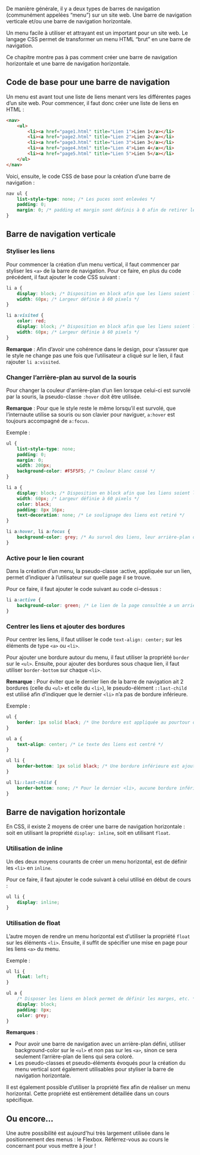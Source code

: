 De manière générale, il y a deux types de barres de navigation (communément appelées “menu”) sur un site web. Une barre de navigation verticale et/ou une barre de navigation horizontale. 

Un menu facile à utiliser et attrayant est un important pour un site web. Le langage CSS permet de transformer un menu HTML “brut” en une barre de navigation.

Ce chapitre montre pas à pas comment créer une barre de navigation horizontale et une barre de navigation horizontale. 

## Code de base pour une barre de navigation

Un menu est avant tout une liste de liens menant vers les différentes pages d’un site web. Pour commencer, il faut donc créer une liste de liens en HTML :

```html
<nav>
    <ul>
        <li><a href="page1.html" title="Lien 1">Lien 1</a></li>
        <li><a href="page2.html" title="Lien 2">Lien 2</a></li>
        <li><a href="page3.html" title="Lien 3">Lien 3</a></li>
        <li><a href="page4.html" title="Lien 4">Lien 4</a></li>
        <li><a href="page5.html" title="Lien 5">Lien 5</a></li>
    </ul>
</nav>
```

Voici, ensuite, le code CSS de base pour la création d’une barre de navigation :

```css
nav ul {
	list-style-type: none; /* Les puces sont enlevées */
	padding: 0;
	margin: 0; /* padding et margin sont définis à 0 afin de retirer les réglages par défaut du navigateur */
}
```

## Barre de navigation verticale

### Styliser les liens

Pour commencer la création d’un menu vertical, il faut commencer par styliser les ```<a>``` de la barre de navigation. Pour ce faire, en plus du code précédent, il faut ajouter le code CSS suivant :

```css
li a {
	display: block; /* Disposition en block afin que les liens soient les uns en-dessous des autres */
	width: 60px; /* Largeur définie à 60 pixels */
}

li a:visited {
    color: red;
    display: block; /* Disposition en block afin que les liens soient les uns en-dessous des autres */
	width: 60px; /* Largeur définie à 60 pixels */
}
```

__Remarque__ : Afin d’avoir une cohérence dans le design, pour s’assurer que le style ne change pas une fois que l’utilisateur a cliqué sur le lien, il faut rajouter ```li a:visited```.

### Changer l’arrière-plan au survol de la souris

Pour changer la couleur d'arrière-plan d’un lien lorsque celui-ci est survolé par la souris, la pseudo-classe ```:hover``` doit être utilisée.

__Remarque__ : Pour que le style reste le même lorsqu’il est survolé, que l’internaute utilise sa souris ou son clavier pour naviguer, ```a:hover``` est toujours accompagné de ```a:focus```.

Exemple :

```css
ul {
	list-style-type: none;
	padding: 0;
	margin: 0;
	width: 200px;
	background-color: #F5F5F5; /* Couleur blanc cassé */
}

li a {
	display: block; /* Disposition en block afin que les liens soient les uns en-dessous des autres */
	width: 60px; /* Largeur définie à 60 pixels */
	color: black;
	padding: 8px 16px;
	text-decoration: none; /* Le soulignage des liens est retiré */
}

li a:hover, li a:focus {
	background-color: grey; /* Au survol des liens, leur arrière-plan devient gris */
}
```

### Active pour le lien courant 

Dans la création d’un menu, la pseudo-classe :active, appliquée sur un lien, permet d’indiquer à l’utilisateur sur quelle page il se trouve. 

Pour ce faire, il faut ajouter le code suivant au code ci-dessus :

```css
li a:active {
	background-color: green; /* Le lien de la page consultée a un arrière-plan vert */
}
```

### Centrer les liens et ajouter des bordures

Pour centrer les liens, il faut utiliser le code ```text-align: center;``` sur les éléments de type ```<a>``` ou ```<li>```.

Pour ajouter une bordure autour du menu, il faut utiliser la propriété ```border``` sur le ```<ul>```. Ensuite, pour ajouter des bordures sous chaque lien, il faut utiliser ```border-bottom``` sur chaque ```<li>```. 

__Remarque__ : Pour éviter que le dernier lien de la barre de navigation ait 2 bordures (celle du ```<ul>``` et celle du ```<li>```), le pseudo-élément ```::last-child``` est utilisé afin d’indiquer que le dernier ```<li>``` n’a pas de bordure inférieure. 

Exemple :

```css
ul {
	border: 1px solid black; /* Une bordure est appliquée au pourtour de la barre de navigation */
}

ul a {
	text-align: center; /* Le texte des liens est centré */
}

ul li {
	border-bottom: 1px solid black; /* Une bordure inférieure est ajoutée sous chaque <li> */
}

ul li::last-child {
	border-bottom: none; /* Pour le dernier <li>, aucune bordure inférieure n'est appliquée */
}
```

## Barre de navigation horizontale

En CSS, il existe 2 moyens de créer une barre de navigation horizontale : soit en utilisant la propriété ```display: inline```, soit en utilisant ```float```.

### Utilisation de inline

Un des deux moyens courants de créer un menu horizontal, est de définir les ```<li>``` en ```inline```.

Pour ce faire, il faut ajouter le code suivant à celui utilisé en début de cours :

```css
ul li {
	display: inline;
}
```

### Utilisation de float

L’autre moyen de rendre un menu horizontal est d’utiliser la propriété ```float``` sur les éléments ```<li>```. Ensuite, il suffit de spécifier une mise en page pour les liens ```<a>``` du menu.

Exemple :

```css
ul li {
	float: left;
}

ul a {
	/* Disposer les liens en block permet de définir les marges, etc. */
	display: block;
	padding: 8px;
	color: grey;
}
```

__Remarques__ :

- Pour avoir une barre de navigation avec un arrière-plan défini, utiliser background-color sur le ```<ul>``` et non pas sur les ```<a>```, sinon ce sera seulement l’arrière-plan de liens qui sera coloré.
- Les pseudo-classes et pseudo-éléments évoqués pour la création du menu vertical sont également utilisables pour styliser la barre de navigation horizontale.

Il est également possible d’utiliser la propriété flex afin de réaliser un menu horizontal. Cette propriété est entièrement détaillée dans un cours spécifique.

## Ou encore...

Une autre possibilité est aujourd'hui très largement utilisée dans le positionnement des menus : le Flexbox. Référrez-vous au cours le concernant pour vous mettre à jour !